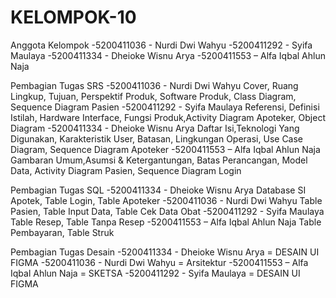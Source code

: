 # KELOMPOK-10

Anggota Kelompok
-5200411036 - Nurdi Dwi Wahyu
-5200411292 - Syifa Maulaya
-5200411334 - Dheioke Wisnu Arya
-5200411553 – Alfa Iqbal Ahlun Naja

Pembagian Tugas SRS
-5200411036 - Nurdi Dwi Wahyu
Cover, Ruang Lingkup, Tujuan, Perspektif Produk, Software Produk, Class Diagram, Sequence Diagram Pasien
-5200411292 - Syifa Maulaya
 Referensi, Definisi Istilah, Hardware Interface, Fungsi Produk,Activity Diagram Apoteker,  Object Diagram
-5200411334 - Dheioke Wisnu Arya
Daftar Isi,Teknologi Yang Digunakan, Karakteristik User, Batasan,  Lingkungan Operasi, Use Case Diagram, Sequence Diagram Apoteker
-5200411553 – Alfa Iqbal Ahlun Naja
Gambaran Umum,Asumsi & Ketergantungan, Batas Perancangan, Model Data, Activity Diagram Pasien, Sequence Diagram Login

Pembagian Tugas SQL
-5200411334 - Dheioke Wisnu Arya
Database SI Apotek, Table Login, Table Apoteker
-5200411036 - Nurdi Dwi Wahyu
Table Pasien, Table Input Data, Table Cek Data Obat
-5200411292 - Syifa Maulaya
Table Resep, Table Tanpa Resep
-5200411553 – Alfa Iqbal Ahlun Naja
Table Pembayaran, Table Struk

Pembagian Tugas Desain
-5200411334 - Dheioke Wisnu Arya = DESAIN UI FIGMA
-5200411036 - Nurdi Dwi Wahyu = Arsitektur
-5200411553 – Alfa Iqbal Ahlun Naja = SKETSA
-5200411292 - Syifa Maulaya = DESAIN UI FIGMA
